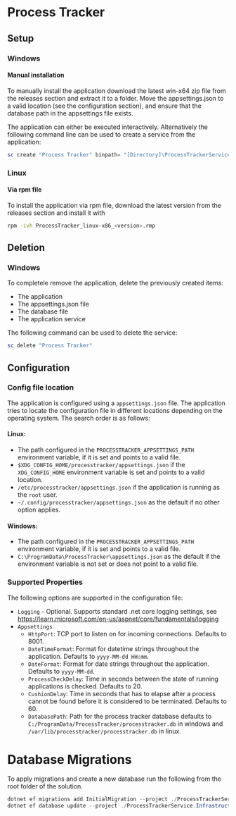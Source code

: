 # Process Tracker
## Setup
### Windows
#### Manual installation
To manually install the application download the latest win-x64 zip file from the releases section and extract it to a folder. Move the appsettings.json to a valid location (see the configuration section), and ensure that the database path in the appsettings file exists.

The application can either be executed interactively. Alternatively the following command line can be used to create a service from the application:
```powershell
sc create "Process Tracker" binpath= "[Directory]\ProcessTrackerService.exe" start= auto
```
### Linux
#### Via rpm file
To install the application via rpm file, download the latest version from the releases section and install it with
```bash
rpm -ivh ProcessTracker_linux-x86_<version>.rmp
```


## Deletion
### Windows
To completele remove the application, delete the previously created items:
- The application
- The appsettings.json file
- The database file
- The application service

The following command can be used to delete the service:
```powershell
sc delete "Process Tracker"
```

## Configuration
### Config file location
The application is configured using a `appsettings.json` file. The application tries to locate the configuration file in different locations depending on the operating system. The search order is as follows:

#### Linux:
- The path configured in the `PROCESSTRACKER_APPSETTINGS_PATH` environment variable, if it is set and points to a valid file.
- `$XDG_CONFIG_HOME/processtracker/appsettings.json` if the `XDG_CONFIG_HOME` environment variable is set and points to a valid location.
- `/etc/processtracker/appsettings.json` if the application is running as the `root` user.
- `~/.config/processtracker/appsettings.json` as the default if no other option applies.

#### Windows:
- The path configured in the `PROCESSTRACKER_APPSETTINGS_PATH` environment variable, if it is set and points to a valid file.
- `C:\ProgramData\ProcessTracker\appsettings.json` as the default if the environment variable is not set or does not point to a valid file.

### Supported Properties
The following options are supported in the configuration file:
- `Logging` - Optional. Supports standard .net core logging settings, see https://learn.microsoft.com/en-us/aspnet/core/fundamentals/logging
- `Appsettings`
  - `HttpPort`: TCP port to listen on for incoming connections. Defaults to 8001.
  - `DateTimeFormat`: Format for datetime strings throughout the application. Defaults to `yyyy-MM-dd HH:mm`.
  - `DateFormat`: Format for date strings throughout the application. Defaults to `yyyy-MM-dd`.
  - `ProcessCheckDelay`: Time in seconds between the state of running applications is checked. Defaults to 20.
  - `CushionDelay`: Time in seconds that has to elapse after a process cannot be found before it is considered to be terminated.  Defaults to 60.
  - `DatabasePath`: Path for the process tracker database defaults to `C:/ProgramData/ProcessTracker/processtracker.db` in windows and `/var/lib/processtracker/processtracker.db` in linux.


# Database Migrations
To apply migrations and create a new database run the following from the root folder of the solution.
```powershell
dotnet ef migrations add InitialMigration --project ./ProcessTrackerService.Infrastructure --startup-project ./ProcessTrackerService
dotnet ef database update --project ./ProcessTrackerService.Infrastructure --startup-project ./ProcessTrackerService
```
